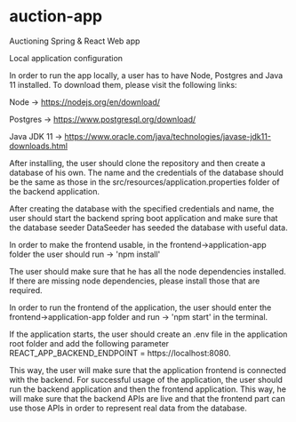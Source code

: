 # auction-app
Auctioning Spring &amp; React Web app


Local application configuration


In order to run the app locally, a user has to have Node, Postgres and Java 11 installed. To download them, please visit the following links:

Node -> https://nodejs.org/en/download/

Postgres -> https://www.postgresql.org/download/

Java JDK 11 -> https://www.oracle.com/java/technologies/javase-jdk11-downloads.html


After installing, the user should clone the repository and then create a database of his own. The name and the credentials of the database should be the same as those in the src/resources/application.properties folder of the backend application. 

After creating the database with the specified credentials and name, the user should start the backend spring boot application and make sure that the database seeder DataSeeder has seeded the database with useful data.

In order to make the frontend usable, in the frontend->application-app folder the user should run -> 'npm install' 

The user should make sure that he has all the node dependencies installed. If there are missing node dependencies, please install those that are required.

In order to run the frontend of the application, the user should enter the frontend->application-app folder and run -> 'npm start' in the terminal. 

If the application starts, the user should create an .env file in the application root folder and add the following parameter REACT_APP_BACKEND_ENDPOINT = https://localhost:8080. 

This way, the user will make sure that the application frontend is connected with the backend. For successful usage of the application, the user should run the backend application and then the frontend application. This way, he will make sure that the backend APIs are live and that the frontend part can use those APIs in order to represent real data from the database. 





